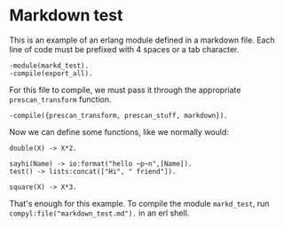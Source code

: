 Markdown test
=============

This is an example of an erlang module defined in a markdown file.  Each line of code must be prefixed with 4 spaces or a tab character.

	-module(markd_test).
	-compile(export_all).

For this file to compile, we must pass it through the appropriate `prescan_transform` function.

	-compile({prescan_transform, prescan_stuff, markdown}).

Now we can define some functions, like we normally would:

	double(X) -> X*2.
	
	sayhi(Name) -> io:format("hello ~p~n",[Name]).
	test() -> lists:concat(["Hi", " friend"]).

	square(X) -> X*3.
	
That's enough for this example.  To compile the module `markd_test`, run `compyl:file("markdown_test.md").` in an erl shell.